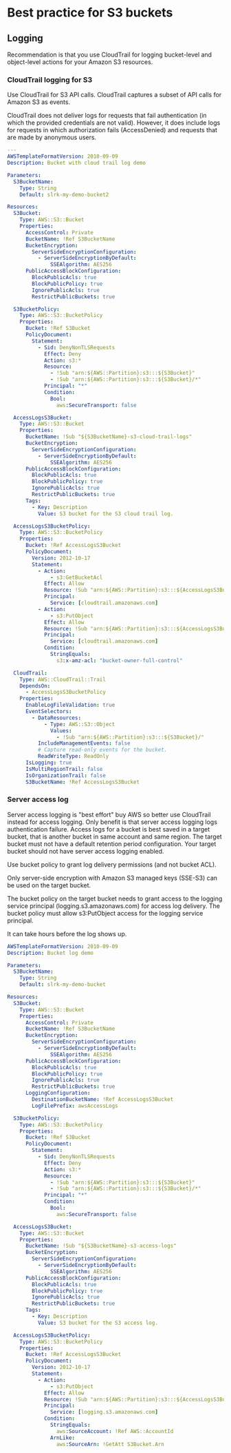 # Best practice for S3 buckets

## Logging
Recommendation is that you use CloudTrail for logging bucket-level and object-level actions for your Amazon S3 resources.

### CloudTrail logging for S3
Use CloudTrail for S3 API calls. CloudTrail captures a subset of API calls for Amazon S3 as events.

CloudTrail does not deliver logs for requests that fail authentication (in which the provided credentials are not valid). 
However, it does include logs for requests in which authorization fails (AccessDenied) and requests that are made by anonymous users.

```yaml
---
AWSTemplateFormatVersion: 2010-09-09
Description: Bucket with cloud trail log demo

Parameters:
  S3BucketName:
    Type: String
    Default: slrk-my-demo-bucket2

Resources:
  S3Bucket:
    Type: AWS::S3::Bucket
    Properties:
      AccessControl: Private
      BucketName: !Ref S3BucketName
      BucketEncryption:
        ServerSideEncryptionConfiguration:
          - ServerSideEncryptionByDefault:
              SSEAlgorithm: AES256
      PublicAccessBlockConfiguration:
        BlockPublicAcls: true
        BlockPublicPolicy: true
        IgnorePublicAcls: true
        RestrictPublicBuckets: true

  S3BucketPolicy:
    Type: AWS::S3::BucketPolicy
    Properties:
      Bucket: !Ref S3Bucket
      PolicyDocument:
        Statement:
          - Sid: DenyNonTLSRequests
            Effect: Deny
            Action: s3:*
            Resource:
              - !Sub "arn:${AWS::Partition}:s3:::${S3Bucket}"
              - !Sub "arn:${AWS::Partition}:s3:::${S3Bucket}/*"
            Principal: "*"
            Condition:
              Bool:
                aws:SecureTransport: false

  AccessLogsS3Bucket:
    Type: AWS::S3::Bucket
    Properties:
      BucketName: !Sub "${S3BucketName}-s3-cloud-trail-logs"
      BucketEncryption:
        ServerSideEncryptionConfiguration:
          - ServerSideEncryptionByDefault:
              SSEAlgorithm: AES256
      PublicAccessBlockConfiguration:
        BlockPublicAcls: true
        BlockPublicPolicy: true
        IgnorePublicAcls: true
        RestrictPublicBuckets: true
      Tags:
        - Key: Description
          Value: S3 bucket for the S3 cloud trail log.

  AccessLogsS3BucketPolicy:
    Type: AWS::S3::BucketPolicy
    Properties:
      Bucket: !Ref AccessLogsS3Bucket
      PolicyDocument:
        Version: 2012-10-17
        Statement:
          - Action:
              - s3:GetBucketAcl
            Effect: Allow
            Resource: !Sub "arn:${AWS::Partition}:s3:::${AccessLogsS3Bucket}"
            Principal:
              Service: [cloudtrail.amazonaws.com]
          - Action:
              - s3:PutObject
            Effect: Allow
            Resource: !Sub "arn:${AWS::Partition}:s3:::${AccessLogsS3Bucket}/*"
            Principal:
              Service: [cloudtrail.amazonaws.com]
            Condition:
              StringEquals:
                s3:x-amz-acl: "bucket-owner-full-control"

  CloudTrail:
    Type: AWS::CloudTrail::Trail
    DependsOn:
      - AccessLogsS3BucketPolicy
    Properties:
      EnableLogFileValidation: true
      EventSelectors:
        - DataResources:
            - Type: AWS::S3::Object
              Values:
                - !Sub "arn:${AWS::Partition}:s3:::${S3Bucket}/"
          IncludeManagementEvents: false
          # Capture read-only events for the bucket.
          ReadWriteType: ReadOnly
      IsLogging: true
      IsMultiRegionTrail: false
      IsOrganizationTrail: false
      S3BucketName: !Ref AccessLogsS3Bucket

```

### Server access log
Server access logging is "best effort" buy AWS so better use CloudTrail instead for access logging. Only benefit is that server access logging logs authentication failure.
Access logs for a bucket is best saved in a target bucket, that is another bucket in same account and same region. 
The target bucket must not have a default retention period configuration. Your target bucket should not have server access logging enabled.

Use bucket policy to grant log delivery permissions (and not bucket ACL).

Only server-side encryption with Amazon S3 managed keys (SSE-S3) can be used on the target bucket.

The bucket policy on the target bucket needs to grant access to the logging service principal (logging.s3.amazonaws.com) for access log delivery.
The bucket policy must allow s3:PutObject access for the logging service principal.

It can take hours before the log shows up.

```yaml
AWSTemplateFormatVersion: 2010-09-09
Description: Bucket log demo

Parameters:
  S3BucketName:
    Type: String
    Default: slrk-my-demo-bucket

Resources:
  S3Bucket:
    Type: AWS::S3::Bucket
    Properties:
      AccessControl: Private
      BucketName: !Ref S3BucketName
      BucketEncryption:
        ServerSideEncryptionConfiguration:
          - ServerSideEncryptionByDefault:
              SSEAlgorithm: AES256
      PublicAccessBlockConfiguration:
        BlockPublicAcls: true
        BlockPublicPolicy: true
        IgnorePublicAcls: true
        RestrictPublicBuckets: true
      LoggingConfiguration:
        DestinationBucketName: !Ref AccessLogsS3Bucket
        LogFilePrefix: awsAccessLogs

  S3BucketPolicy:
    Type: AWS::S3::BucketPolicy
    Properties:
      Bucket: !Ref S3Bucket
      PolicyDocument:
        Statement:
          - Sid: DenyNonTLSRequests
            Effect: Deny
            Action: s3:*
            Resource:
              - !Sub "arn:${AWS::Partition}:s3:::${S3Bucket}"
              - !Sub "arn:${AWS::Partition}:s3:::${S3Bucket}/*"
            Principal: "*"
            Condition:
              Bool:
                aws:SecureTransport: false

  AccessLogsS3Bucket:
    Type: AWS::S3::Bucket
    Properties:
      BucketName: !Sub "${S3BucketName}-s3-access-logs"
      BucketEncryption:
        ServerSideEncryptionConfiguration:
          - ServerSideEncryptionByDefault:
              SSEAlgorithm: AES256
      PublicAccessBlockConfiguration:
        BlockPublicAcls: true
        BlockPublicPolicy: true
        IgnorePublicAcls: true
        RestrictPublicBuckets: true
      Tags:
        - Key: Description
          Value: S3 bucket for the S3 access log.

  AccessLogsS3BucketPolicy:
    Type: AWS::S3::BucketPolicy
    Properties:
      Bucket: !Ref AccessLogsS3Bucket
      PolicyDocument:
        Version: 2012-10-17
        Statement:
          - Action:
              - s3:PutObject
            Effect: Allow
            Resource: !Sub "arn:${AWS::Partition}:s3:::${AccessLogsS3Bucket}/*"
            Principal:
              Service: [logging.s3.amazonaws.com]
            Condition:
              StringEquals:
                aws:SourceAccount: !Ref AWS::AccountId
              ArnLike:
                aws:SourceArn: !GetAtt S3Bucket.Arn
```

